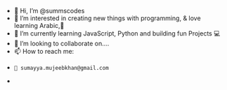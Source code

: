 - 👋 Hi, I’m @summscodes
- 👀 I’m interested in creating new things with programming, & love learning Arabic,💙
- 🌱 I’m currently learning JavaScript, Python and building fun Projects 💻 
- 💞️ I’m looking to collaborate on....
- 📫 How to reach me:
-     📧 sumayya.mujeebkhan@gmail.com
- 

<!---
summscodes/summscodes is a ✨ special ✨ repository because its `README.md` (this file) appears on your GitHub profile.
You can click the Preview link to take a look at your changes.
--->
